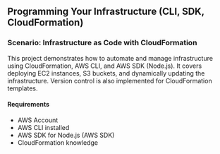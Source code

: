 ## Programming Your Infrastructure (CLI, SDK, CloudFormation)

### Scenario: Infrastructure as Code with CloudFormation

This project demonstrates how to automate and manage infrastructure using CloudFormation, AWS CLI, and AWS SDK (Node.js). It covers deploying EC2 instances, S3 buckets, and dynamically updating the infrastructure. Version control is also implemented for CloudFormation templates.

#### Requirements

- AWS Account
- AWS CLI installed
- AWS SDK for Node.js (AWS SDK)
- CloudFormation knowledge
